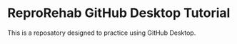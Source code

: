 # ReproRehab GitHub Desktop Tutorial
 
This is a reposatory designed to practice using GitHub Desktop. 
